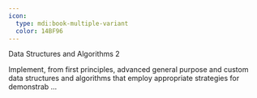 ```yaml
---
icon:
  type: mdi:book-multiple-variant
  color: 14BF96
---
```

Data Structures and Algorithms 2

Implement, from first principles, advanced general purpose and custom data structures and algorithms that employ appropriate strategies for demonstrab ... 
